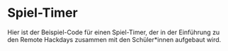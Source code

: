 # Spiel-Timer
Hier ist der Beispiel-Code für einen Spiel-Timer, der in der Einführung zu den Remote Hackdays zusammen mit den Schüler*innen aufgebaut wird.
